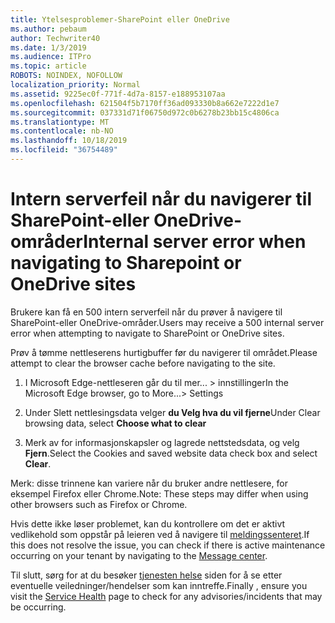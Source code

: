 ```yaml
---
title: Ytelsesproblemer-SharePoint eller OneDrive
ms.author: pebaum
author: Techwriter40
ms.date: 1/3/2019
ms.audience: ITPro
ms.topic: article
ROBOTS: NOINDEX, NOFOLLOW
localization_priority: Normal
ms.assetid: 9225ec0f-771f-4d7a-8157-e188953107aa
ms.openlocfilehash: 621504f5b7170ff36ad093330b8a662e7222d1e7
ms.sourcegitcommit: 037331d71f06750d972c0b6278b23bb15c4806ca
ms.translationtype: MT
ms.contentlocale: nb-NO
ms.lasthandoff: 10/18/2019
ms.locfileid: "36754489"
---
```

# <a name="internal-server-error-when-navigating-to-sharepoint-or-onedrive-sites"></a><span data-ttu-id="61cf8-102">Intern serverfeil når du navigerer til SharePoint-eller OneDrive-områder</span><span class="sxs-lookup"><span data-stu-id="61cf8-102">Internal server error when navigating to Sharepoint or OneDrive sites</span></span>

<span data-ttu-id="61cf8-103">Brukere kan få en 500 intern serverfeil når du prøver å navigere til SharePoint-eller OneDrive-områder.</span><span class="sxs-lookup"><span data-stu-id="61cf8-103">Users may receive a 500 internal server error when attempting to navigate to SharePoint or OneDrive sites.</span></span> 

<span data-ttu-id="61cf8-104">Prøv å tømme nettleserens hurtigbuffer før du navigerer til området.</span><span class="sxs-lookup"><span data-stu-id="61cf8-104">Please attempt to clear the browser cache before navigating to the site.</span></span>


1. <span data-ttu-id="61cf8-105">I Microsoft Edge-nettleseren går du til mer... > innstillinger</span><span class="sxs-lookup"><span data-stu-id="61cf8-105">In the Microsoft Edge browser, go to More...> Settings</span></span>

2. <span data-ttu-id="61cf8-106">Under Slett nettlesingsdata velger **du Velg hva du vil fjerne**</span><span class="sxs-lookup"><span data-stu-id="61cf8-106">Under Clear browsing data, select **Choose what to clear**</span></span>

3. <span data-ttu-id="61cf8-107">Merk av for informasjonskapsler og lagrede nettstedsdata, og velg **Fjern**.</span><span class="sxs-lookup"><span data-stu-id="61cf8-107">Select the Cookies and saved website data check box and select **Clear**.</span></span>

<span data-ttu-id="61cf8-108">Merk: disse trinnene kan variere når du bruker andre nettlesere, for eksempel Firefox eller Chrome.</span><span class="sxs-lookup"><span data-stu-id="61cf8-108">Note: These steps may differ when using other browsers such as Firefox or Chrome.</span></span>

<span data-ttu-id="61cf8-109">Hvis dette ikke løser problemet, kan du kontrollere om det er aktivt vedlikehold som oppstår på leieren ved å navigere til [meldingssenteret](https://portal.office.com/adminportal/home#/MessageCenter).</span><span class="sxs-lookup"><span data-stu-id="61cf8-109">If this does not resolve the issue, you can check if there is active maintenance occurring on your tenant by navigating to the [Message center](https://portal.office.com/adminportal/home#/MessageCenter).</span></span>

<span data-ttu-id="61cf8-110">Til slutt, sørg for at du besøker [tjenesten helse](https://portal.office.com/adminportal/home#/servicehealth) siden for å se etter eventuelle veiledninger/hendelser som kan inntreffe.</span><span class="sxs-lookup"><span data-stu-id="61cf8-110">Finally , ensure you visit the [Service Health](https://portal.office.com/adminportal/home#/servicehealth) page to check for any advisories/incidents that may be occurring.</span></span>

